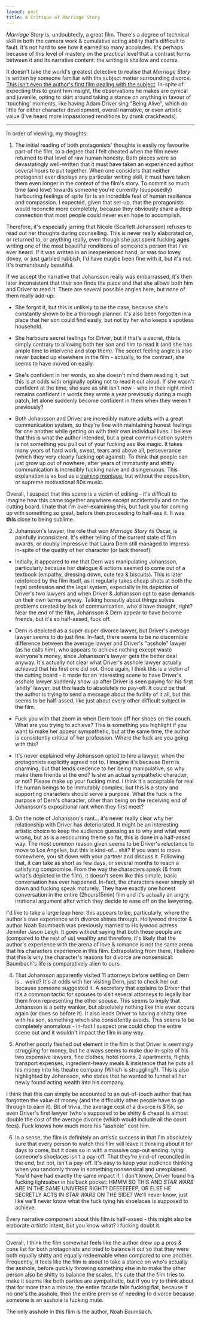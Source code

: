 ```yaml
---
layout: post
title: A Critique of Marriage Story
---
```


*Marriage Story* is, undoubtedly, a great film. There's a degree of technical skill in both the camera work & cumulative acting ability that's difficult to fault. It's not hard to see how it earned so many accolades. It's perhaps because of this level of mastery on the practical level that a contrast forms between it and its narrative content: the writing is shallow and coarse.

It doesn't take the world's greatest detective to realise that *Marriage Story* is written by someone familiar with the subject matter surrounding divorce. [This isn't even the author's first film dealing with the subject](https://www.imdb.com/title/tt0367089/). In-spite of expecting this to grant him insight, the observations he makes are cynical and juvenile, opting to skirt around taking a stance on anything in favour of 'touching' moments, like having Adam Driver sing "Being Alive", which do little for either character development, overall narrative, or even artistic value (I've heard more impassioned renditions by drunk crackheads).

---

In order of viewing, my thoughts:

1) The initial reading of both protagonists' thoughts is easily my favourite part-of the film, to a degree that I felt cheated when the film never returned to that level of raw human honesty. Both pieces were so devastatingly well-written that it must have taken an experienced author several hours to put together. When one considers that neither protagonist ever displays any particular writing skill, it must have taken them even longer in the context of the film's story. To commit so much time (and love) towards someone you're currently (supposedly) harbouring feelings of spite for is an incredible feat of human resilience and compassion. I expected, given that set-up, that the protagonists would reconcile more completely, because they obviously share a deep connection that most people could never even hope to accomplish. 

Therefore, it's especially jarring that Nicole (Scarlett Johansson) refuses to read out her thoughts during counselling. This is never really elaborated on, or returned to, or anything really, even though she just spent fucking **ages** writing one of the most beautiful renditions of someone's person that I've ever heard. If it was written in an inexperienced hand, or was too lovey dovey, or just garbled rubbish, I'd have maybe been fine with it, but it's not. It's tremendously beautiful.

If we accept the narrative that Johansson really was embarrassed, it's then later inconsistent that their son finds the piece and that she allows both him and Driver to read it. There are several possible angles here, but none of them really add-up:

- She forgot it, but this is unlikely to be the case, because she's constantly shown to be a thorough planner. It's also been forgotten in a place that her son could find easily, but not by her who keeps a spotless household.

- She harbours secret feelings for Driver, but if that's a secret, this is simply contrary to allowing both her son and him to read it (and she has ample time to intervene and stop them). The secret feeling angle is also never backed up elsewhere in the film - actually, to the contract, she seems to have moved on easily.

- She's confident in her words, so she doesn't mind them reading it, but this is at odds with originally opting not to read it out aloud. If she wasn't confident at the time, she sure as shit isn't now - who in their right mind remains confident in words they wrote a year previously during a rough patch, let alone suddenly become confident in them when they weren't previously?

- Both Johansson and Driver are incredibly mature adults with a great communication system, so they're fine with maintaining honest feelings for one another while getting on with their own individual lives. I believe that this is what the author intended, but a great communication system is not something you pull out of your fucking ass like magic. It takes many years of hard work, sweat, tears and above all, perseverance (which they very clearly fucking opt against). To think that people can just grow up out of nowhere, after years of immaturity and shitty communication is incredibly fucking naive and disingenuous. This explanation is as bad as a [training montage](https://www.youtube.com/watch?v=cf6SaA-Kdro&t), but without the exposition, or supreme motivational 80s music.

Overall, I suspect that this scene is a victim of editing - it's difficult to imagine how this came together anywhere except accidentally and on the cutting board. I hate that I'm over-examining this, but fuck you for coming up with something so great, before then proceeding to half-ass it. It was **this** close to being sublime. 

2) Johansson's lawyer, the role that won *Marriage Story* its Oscar, is painfully inconsistent. It's either telling of the current state of film awards, or doubly impressive that Laura Dern still managed to impress in-spite of the quality of her character (or lack thereof):

- Initially, it appeared to me that Dern was manipulating Johansson, particularly because her dialogue & actions seemed to come out of a textbook (empathy, dressing down, cute tea & biscuits). This is later reinforced by the film itself, as it regularly takes cheap shots at both the legal profession and the legal system, especially in its depiction of Driver's two lawyers and when Driver & Johansson opt to ease demands on their own terms anyway. Talking honestly about things solves problems created by lack of communication, who'd have thought, right? Near the end of the film, Johansson & Dern appear to have become friends, but it's so half-assed, fuck off.

- Dern is depicted as a super duper divorce lawyer, but Driver's average lawyer seems to do just fine. In-fact, there seems to be no discernible difference between the average lawyer and Driver's "asshole" lawyer (as he calls him), who appears to achieve nothing except waste everyone's money, since Johansson's lawyer gets the better deal anyway. It's actually not clear what Driver's asshole lawyer actually achieved that his first one did not. Once again, I think this is a victim of the cutting board - it made for an interesting scene to have Driver's asshole lawyer suddenly show up after Driver is seen paying for his first 'shitty' lawyer, but this leads to absolutely no pay-off. It could be that the author is trying to send a message about the futility of it all, but this seems to be half-assed, like just about every other difficult subject in the film.

- Fuck you with that zoom in when Dern took off her shoes on the couch. What are you trying to achieve? This is something you highlight if you want to make her appear sympathetic, but at the same time, the author is consistently critical of her profession. Where the fuck are you going with this?

- It's never explained why Johansson opted to hire a lawyer, when the protagonists explicitly agreed not to. I imagine it's because Dern is charming, but that lends credence to her being manipulative, so why make them friends at the end? Is she an actual sympathetic character, or not? Please make up your fucking mind. I think it's acceptable for real life human beings to be immutably complex, but this is a story and supporting characters should serve a purpose. What the fuck is the purpose of Dern's character, other than being on the receiving end of Johansson's expositional rant when they first meet?

3) On the note of Johansson's rant... it's never really clear why her relationship with Driver has deteriorated. It might be an interesting artistic choice to keep the audience guessing as to why and what went wrong, but as is a reoccurring theme so far, this is done in a half-assed way. The most common reason given seems to be Driver's reluctance to move to Los Angeles, but this is kind-of... shit? If you want to move somewhere, you sit down with your partner and discuss it. Following that, it can take as short as few days, or several months to reach a satisfying compromise. From the way the characters speak (& from what's depicted in the film), it doesn't seem like this simple, basic conversation has ever happened. In-fact, the characters never simply sit down and fucking speak maturely. They have exactly one honest conversation in the entire (2hours15min) film and it's actually an angry, irrational argument after which they decide to ease off on the lawyering.

I'd like to take a large leap here: this appears to be, particularly, where the author's own experience with divorce shines through. Hollywood director & author Noah Baumbach was previously married to Hollywood actress Jennifer Jason Leigh. It goes without saying that both these people are (compared to the rest of us) wealthy and therefore, it's likely that the author's experience with the arena of love & romance is not the same arena that his characters experience in this film. Extrapolating from there, I believe that this is why the character's reasons for divorce are nonsensical: Baumbach's life is comparatively alien to ours.

4) That Johansson apparently visited 11 attorneys before settling on Dern is... weird? It's at odds with her visiting Dern, just to check her out because someone suggested it. A secretary that explains to Driver that it's a common tactic for spouses to visit several attorneys to legally bar them from representing the other spouse. This seems to imply that Johansson is a petty wanker, but absolutely nothing like this ever occurs again (or does so before it). It also leads Driver to having a shitty time with his son, something which she consistently avoids. This seems to be completely anomalous - in-fact I suspect one could chop the entire scene out and it wouldn't impact the film in any way.

5) Another poorly fleshed out element in the film is that Driver is seemingly struggling for money, but he always seems to make due in-spite of his two expensive lawyers, fine clothes, hotel rooms, 2 apartments, flights, transport expenses, ingredient-heavy meals & insistence that he puts all his money into his theatre company (Which is struggling?). This is also highlighted by Johansson, who states that he wanted to funnel all her newly found acting wealth into his company. 

I think that this can simply be accounted to an out-of-touch author that has forgotten the value of money (and the difficultly other people have to go through to earn it). Bit of trivia, the average cost of a divorce is $15k, so even Driver's first lawyer (who's supposed to be shitty & cheap) is almost double the cost of the average divorce (which would include all the court fees). Fuck knows how much more his "asshole" cost him.

6) In a sense, the film is definitely an *artistic* success in that I'm absolutely sure that every person to watch this film will leave it thinking about it for days to come, but it does so in with a massive cop-out ending: tying someone's shoelaces isn't a pay-off. That they're kind-of reconciled in the end, but not, isn't a pay-off. It's easy to keep your audience thinking when you randomly throw in something nonsensical and unexplained. You'd have had exactly the same impact if, I don't know, Driver found his fucking lightsaber in his back pocket: HMMM SO THIS AND *STAR WARS* ARE IN THE SAME UNIVERSE RIGHT? DEEEEEEEP, OR ELSE HE SECRETLY ACTS IN *STAR WARS* ON THE SIDE? We'll never know, just like we'll never know what the fuck tying his shoelaces is supposed to achieve.

Every narrative component about this film is half-assed - this might also be elaborate *artistic* intent, but you know what? I fucking doubt it.

---

Overall, I think the film somewhat feels like the author drew up a pros & cons list for both protagonists and tried to balance it out so that they were both equally shitty and equally redeemable when compared to one another. Frequently, it feels like the film is about to take a stance on who's actually the asshole, before quickly throwing something else in to make the other person also be shitty to balance the scales. It's cute that the film tries to make it seems like both parties are sympathetic, but if you try to think about that for more than a minute, the entire facade falls fucking flat, because if no one's the asshole, then the entire premise of needing to divorce because someone is an asshole is fucking mute.

The only asshole in this film is the author, Noah Baumbach.
